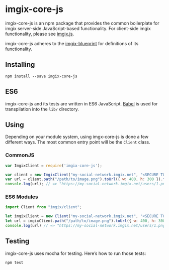 # imgix-core-js

imgix-core-js is an npm package that provides the common boilerplate for imgix server-side JavaScript-based functionality. For client-side imgix functionality, please see [imgix.js](https://www.imgix.com/imgix-js).

imgix-core-js adheres to the [imgix-blueprint](https://github.com/imgix/imgix-blueprint) for definitions of its functionality.

## Installing

```
npm install --save imgix-core-js
```

## ES6

imgix-core-js and its tests are written in ES6 JavaScript. [Babel](https://babeljs.io/) is used for transpilation into the `lib/` directory.

## Using

Depending on your module system, using imgx-core-js is done a few different ways. The most common entry point will be the `Client` class.

### CommonJS

```javascript
var ImgixClient = require('imgix-core-js');

var client = new ImgixClient("my-social-network.imgix.net", "<SECURE TOKEN>");
var url = client.path("/path/to/image.png").toUrl({ w: 400, h: 300 }).toString();
console.log(url); // => "https://my-social-network.imgix.net/users/1.png?w=400&h=300&s=…"
```

### ES6 Modules

```javascript
import Client from "imgix/client";

let imgixClient = new Client("my-social-network.imgix.net", "<SECURE TOKEN>"");
let url = imgixClient.path("/path/to/image.png").toUrl({ w: 400, h: 300 }).toString();
console.log(url) // => "https://my-social-network.imgix.net/users/1.png?w=400&h=300&s=…"
```

## Testing

imgix-core-js uses mocha for testing. Here’s how to run those tests:

```
npm test
```
